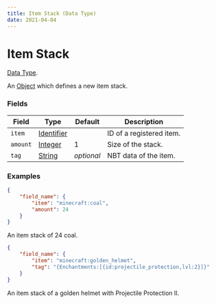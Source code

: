 ```yaml
---
title: Item Stack (Data Type)
date: 2021-04-04
---
```

# Item Stack

[Data Type](../data_types.md).

An [Object](object.md) which defines a new item stack.

### Fields

Field  | Type | Default | Description
-------|------|---------|-------------
`item` | [Identifier](identifier.md) | | ID of a registered item.
`amount` | [Integer](integer.md) | 1 | Size of the stack.
`tag` | [String](string.md) | _optional_ | NBT data of the item.

### Examples
```json
{
  	"field_name": {
		"item": "minecraft:coal",
		"amount": 24
  	}
}
```
An item stack of 24 coal.

```json
{
  	"field_name": {
		"item": "minecraft:golden_helmet",
		"tag": "{Enchantments:[{id:projectile_protection,lvl:2}]}"
  	}
}
```
An item stack of a golden helmet with Projectile Protection II.
